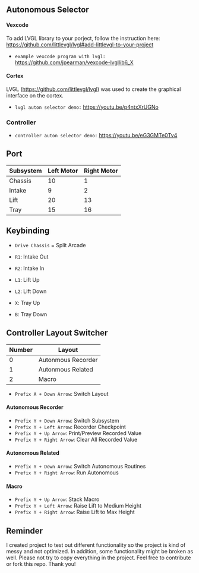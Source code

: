 ## Autonomous Selector

#### Vexcode

To add LVGL library to your porject, follow the instruction here: https://github.com/littlevgl/lvgl#add-littlevgl-to-your-project

* `example vexcode program with lvgl:` https://github.com/jpearman/vexcode-lvgllib6_X

#### Cortex

LVGL (https://github.com/littlevgl/lvgl) was used to create the graphical interface on the cortex.

* `lvgl auton selector demo:` https://youtu.be/p4ntxXrUGNo


### Controller

* `controller auton selector demo:` https://youtu.be/eG3GMTe0Tv4

## Port

| Subsystem | Left Motor | Right Motor |
| ------------- | ------------- | ------------- |
| Chassis | 10 | 1 |
| Intake | 9 | 2 |
| Lift | 20 | 13 |
| Tray | 15 | 16 |

## Keybinding

* `Drive Chassis` = Split Arcade

* `R1`: Intake Out
* `R2`: Intake In

* `L1`: Lift Up
* `L2`: Lift Down

* `X`: Tray Up
* `B`: Tray Down

## Controller Layout Switcher

| Number  | Layout |
| ------------- | ------------- |
| 0  | Autonmous Recorder  |
| 1  | Autonmous Related  |
| 2  | Macro  |

* `Prefix A + Down Arrow`: Switch Layout

#### Autonomous Recorder

* `Prefix Y + Down Arrow`: Switch Subsystem
* `Prefix Y + Left Arrow`: Recorder Checkpoint
* `Prefix Y + Up Arrow`: Print/Preview Recorded Value
* `Prefix Y + Right Arrow`: Clear All Recorded Value

#### Autonomous Related

* `Prefix Y + Down Arrow`: Switch Autonomous Routines
* `Prefix Y + Right Arrow`: Run Autonomous

#### Macro

* `Prefix Y + Up Arrow`: Stack Macro
* `Prefix Y + Left Arrow`: Raise Lift to Medium Height
* `Prefix Y + Right Arrow`: Raise Lift to Max Height

## Reminder

I created project to test out different functionality so the project is kind of messy and not optimized. In addition, some functionality might be broken as well. Please not try to copy everything in the project. Feel free to contribute or fork this repo. Thank you!
